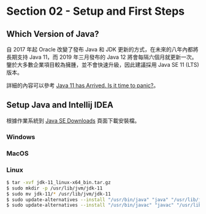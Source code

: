 # Section 02 - Setup and First Steps

## Which Version of Java?

自 2017 年起 Oracle 改變了發布 Java 和 JDK 更新的方式，在未來的八年內都將長期支持 Java 11，而 2019 年三月發布的 Java 12 將會每隔六個月就更新一次。鑒於大多數企業項目較為擁腫，並不會快速升級，因此建議採用 Java SE 11 (LTS) 版本。

詳細的內容可以參考 [Java 11 has Arrived. Is it time to panic?](https://learnprogramming.academy/programming/java-11-has-arrived-is-it-time-to-panic/)。

## Setup Java and Intellij IDEA

根據作業系統到 [Java SE Downloads](https://www.oracle.com/technetwork/java/javase/downloads/index.html) 頁面下載安裝檔。

### Windows

### MacOS

### Linux

```bash
$ tar -xvf jdk-11_linux-x64_bin.tar.gz
$ sudo mkdir -p /usr/lib/jvm/jdk-11
$ sudo mv jdk-11/* /usr/lib/jvm/jdk-11
$ sudo update-alternatives --install "/usr/bin/java" "java" "/usr/lib/jvm/jdk-11/bin/java" 1010
$ sudo update-alternatives --install "/usr/bin/javac" "javac" "/usr/lib/jvm/jdk-11/bin/javac" 1010
```